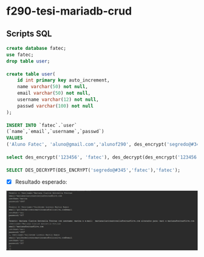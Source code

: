 # f290-tesi-mariadb-crud

## Scripts SQL

```sql
create database fatec;
use fatec;
drop table user;

create table user(
	id int primary key auto_increment,
    name varchar(50) not null,
    email varchar(50) not null,
    username varchar(12) not null,
    passwd varchar(100) not null
);

INSERT INTO `fatec`.`user`
(`name`,`email`,`username`,`passwd`) 
VALUES
('Aluno Fatec', 'aluno@gmail.com','alunof290', des_encrypt('segredo@#345','fatec'));

select des_encrypt('123456', 'fatec'), des_decrypt(des_encrypt('123456', 'fatec'), 'fatec');

SELECT DES_DECRYPT(DES_ENCRYPT('segredo@#345','fatec'),'fatec');
```


-[x] Resultado esperado:

![alt text](https://github.com/rochaeduardo/CRUD-POO-TESI/blob/main/saida-console.png)
